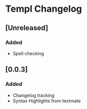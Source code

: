 # Templ Changelog

## [Unreleased]

### Added
- Spell checking

## [0.0.3]

### Added
- Changelog tracking
- Syntax Highlights from textmate
